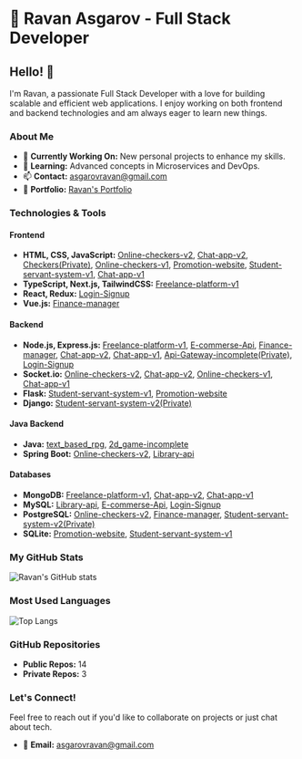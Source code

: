 # 🚀 Ravan Asgarov - Full Stack Developer

## Hello! 👋

I'm Ravan, a passionate Full Stack Developer with a love for building scalable and efficient web applications. I enjoy working on both frontend and backend technologies and am always eager to learn new things.

### About Me

- 💼 **Currently Working On:** New personal projects to enhance my skills.
- 🌱 **Learning:** Advanced concepts in Microservices and DevOps.
- 📫 **Contact:** [asgarovravan@gmail.com](mailto:asgarovravan@gmail.com)
- 🔗 **Portfolio:** [Ravan's Portfolio](https://yourportfolio.com)

### Technologies & Tools

#### Frontend
- **HTML, CSS, JavaScript:** [Online-checkers-v2](https://github.com/21Ravan12/Online-checkers-v2), [Chat-app-v2](https://github.com/21Ravan12/Chat-app-v2), [Checkers(Private)](), [Online-checkers-v1](https://github.com/21Ravan12/Online-checkers-v1), [Promotion-website](https://github.com/21Ravan12/Promotion-website), [Student-servant-system-v1](https://github.com/21Ravan12/Student-servant-system-v1), [Chat-app-v1](https://github.com/21Ravan12/Chat-app-v1)
- **TypeScript, Next.js, TailwindCSS:** [Freelance-platform-v1](https://github.com/21Ravan12/Freelance-platform-v1)
- **React, Redux:** [Login-Signup](https://github.com/21Ravan12/Login-Signup)
- **Vue.js:** [Finance-manager](https://github.com/21Ravan12/Finance-manager)

#### Backend
- **Node.js, Express.js:** [Freelance-platform-v1](https://github.com/21Ravan12/Freelance-platform-v1), [E-commerse-Api](https://github.com/21Ravan12/E-commerse-Api), [Finance-manager](https://github.com/21Ravan12/Finance-manager), [Chat-app-v2](https://github.com/21Ravan12/Chat-app-v2), [Chat-app-v1](https://github.com/21Ravan12/Chat-app-v1), [Api-Gateway-incomplete(Private)](), [Login-Signup](https://github.com/21Ravan12/Login-Signup)
- **Socket.io:** [Online-checkers-v2](https://github.com/21Ravan12/Online-checkers-v2), [Chat-app-v2](https://github.com/21Ravan12/Chat-app-v2), [Online-checkers-v1](https://github.com/21Ravan12/Online-checkers-v1), [Chat-app-v1](https://github.com/21Ravan12/Chat-app-v1)
- **Flask:** [Student-servant-system-v1](https://github.com/21Ravan12/Student-servant-system-v1), [Promotion-website](https://github.com/21Ravan12/Promotion-website)
- **Django:** [Student-servant-system-v2(Private)]()

#### Java Backend
- **Java:** [text_based_rpg](https://github.com/21Ravan12/text_based_rpg), [2d_game-incomplete](https://github.com/21Ravan12/2d_game-incomplete)
- **Spring Boot:** [Online-checkers-v2](https://github.com/21Ravan12/Online-checkers-v2), [Library-api](https://github.com/21Ravan12/Library-api)

#### Databases
- **MongoDB:** [Freelance-platform-v1](https://github.com/21Ravan12/Freelance-platform-v1), [Chat-app-v2](https://github.com/21Ravan12/Chat-app-v2), [Chat-app-v1](https://github.com/21Ravan12/Chat-app-v1)
- **MySQL:** [Library-api](https://github.com/21Ravan12/Library-api), [E-commerse-Api](https://github.com/21Ravan12/E-commerse-Api), [Login-Signup](https://github.com/21Ravan12/Login-Signup)
- **PostgreSQL:** [Online-checkers-v2](https://github.com/21Ravan12/Online-checkers-v2), [Finance-manager](https://github.com/21Ravan12/Finance-manager), [Student-servant-system-v2(Private)]()
- **SQLite:** [Promotion-website](https://github.com/21Ravan12/Promotion-website), [Student-servant-system-v1](https://github.com/21Ravan12/Student-servant-system-v1)

### My GitHub Stats

![Ravan's GitHub stats](https://github-readme-stats.vercel.app/api?username=21Ravan12&show_icons=true&theme=radical)

### Most Used Languages

![Top Langs](https://github-readme-stats.vercel.app/api/top-langs/?username=21Ravan12&layout=compact&theme=radical)

### GitHub Repositories

- **Public Repos:** 14
- **Private Repos:** 3

### Let's Connect!

Feel free to reach out if you'd like to collaborate on projects or just chat about tech.

- 📧 **Email:** [asgarovravan@gmail.com](mailto:asgarovravan@gmail.com)
